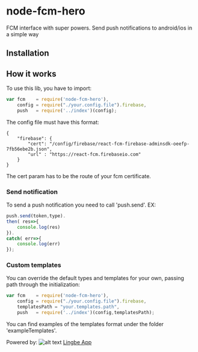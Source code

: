 # node-fcm-hero
FCM interface with super powers. Send push notifications to android/ios in a simple way

## Installation

## How it works

To use this lib, you have to import:

```javascript
var fcm    = require('node-fcm-hero'),
    config = require("./your.config.file").firebase,
    push   = require('../index')(config);
```

The config file must have this format:

```
{
    "firebase": {
        "cert": "/config/firebase/react-fcm-firebase-adminsdk-oeefp-7fb56ebe2b.json",
        "url" : "https://react-fcm.firebaseio.com"
    }
}
```

The cert param has to be the route of your fcm certificate.

### Send notification

To send a push notification you need to call 'push.send'. EX:

```javascript
push.send(token,type).
then( res=>{
    console.log(res)
}).
catch( err=>{
    console.log(err)
});
```

### Custom templates

You can override the default types and templates for your own, passing path through the initialization:
```javascript
var fcm    = require('node-fcm-hero'),
    config = require("./your.config.file").firebase,
    templatesPath = "your.templates.path",
    push   = require('../index')(config,templatesPath);
```

You can find examples of the templates format under the folder 'exampleTemplates'.

Powered by:
![alt text](http://www.lingbe.com/wp-content/uploads/2015/10/logo-fondo-trans-verde.png "Lingbe")
[Lingbe App](http://www.lingbe.com/)

